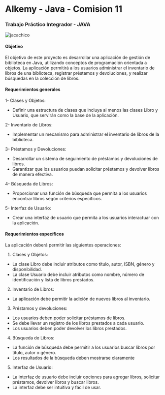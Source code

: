 # Alkemy - Java - Comision 11

### Trabajo Práctico Integrador - JAVA
![jacachico](https://github.com/23649-Spring-Codo-a-Codo/C23649-Grupo2-TPIntegrador/assets/95290077/aa2815e1-ff65-41ad-915e-e6c46e7030e3)

#### Objetivo
El objetivo de este proyecto es desarrollar una aplicación de gestión de
biblioteca en Java, utilizando conceptos de programación orientada a
objetos. La aplicación permitirá a los usuarios administrar el inventario de
libros de una biblioteca, registrar préstamos y devoluciones, y realizar
búsquedas en la colección de libros.

#### Requerimientos generales
1- Clases y Objetos:
- Definir una estructura de clases que incluya al menos las clases Libro y Usuario, que servirán como la base de la aplicación.

2- Inventario de Libros:
- Implementar un mecanismo para administrar el inventario de libros de la biblioteca.

3- Préstamos y Devoluciones:
- Desarrollar un sistema de seguimiento de préstamos y devoluciones de libros.
- Garantizar que los usuarios puedan solicitar préstamos y devolver libros de manera efectiva.

4- Búsqueda de Libros:
- Proporcionar una función de búsqueda que permita a los usuarios encontrar libros según criterios específicos.

5- Interfaz de Usuario:
- Crear una interfaz de usuario que permita a los usuarios interactuar con la aplicación.

#### Requerimientos específicos
La aplicación deberá permitir las siguientes operaciones:
1. Clases y Objetos:
- La clase Libro debe incluir atributos como título, autor, ISBN, género y disponibilidad.
- La clase Usuario debe incluir atributos como nombre, número de identificación y lista de libros prestados.

2. Inventario de Libros:
- La aplicación debe permitir la adición de nuevos libros al inventario.

3. Préstamos y devoluciones:
- Los usuarios deben poder solicitar préstamos de libros.
- Se debe llevar un registro de los libros prestados a cada usuario.
- Los usuarios deben poder devolver los libros prestados.

4. Búsqueda de Libros:
- La función de búsqueda debe permitir a los usuarios buscar libros por título, autor o género.
- Los resultados de la búsqueda deben mostrarse claramente

5. Interfaz de Usuario:

- La interfaz de usuario debe incluir opciones para agregar libros, solicitar préstamos, devolver libros y buscar libros.
- La interfaz debe ser intuitiva y fácil de usar.


